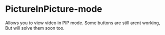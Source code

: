 # PictureInPicture-mode
Allows you to view video in PIP mode. Some buttons are still arent working, But will solve them soon too.
